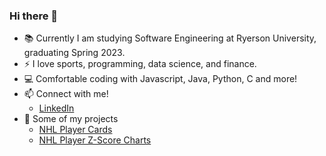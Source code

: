 ### Hi there 👋



- 📚 Currently I am studying Software Engineering at Ryerson University, graduating Spring 2023.
- ⚡ I love sports, programming, data science, and finance.
- 💻 Comfortable coding with Javascript, Java, Python, C and more!
- 📫 Connect with me!
  - [LinkedIn](https://www.linkedin.com/in/anthonyvalenti2001/)
- 📝 Some of my projects
  - [NHL Player Cards](https://puckenanalysis.netlify.app)
  - [NHL Player Z-Score Charts](https://playeranalysis.netlify.app)   

